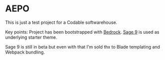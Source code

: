 # AEPO 

This is just a test project for a Codable softwarehouse.

Key points:
Project has been bootstrapped with [Bedrock](https://roots.io/bedrock/).
[Sage 9](https://roots.io/sage/) is used as underlying starter theme.

Sage 9 is still in beta but even with that I'm sold thx to Blade templating and Webpack bundling.